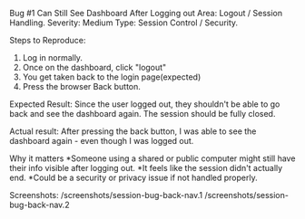 Bug #1 Can Still See Dashboard After Logging out
Area: Logout / Session Handling. 
Severity: Medium 
Type: Session Control / Security. 

Steps to Reproduce: 
1. Log in normally. 
2. Once on the dashboard, click "logout" 
3. You get taken back to the login page(expected)
4. Press the browser Back button. 

Expected Result: 
Since the user logged out, they shouldn't be able to go back and see the dashboard again. The session should be fully closed. 

Actual result: 
After pressing the back button, I was able to see the dashboard again - even though I was logged out. 

Why it matters
*Someone using a shared or public computer might still have their info visible after logging out. 
*It feels like the session didn't actually end. 
*Could be a security or privacy issue if not handled properly. 

Screenshots: 
/screenshots/session-bug-back-nav.1
/screenshots/session-bug-back-nav.2
